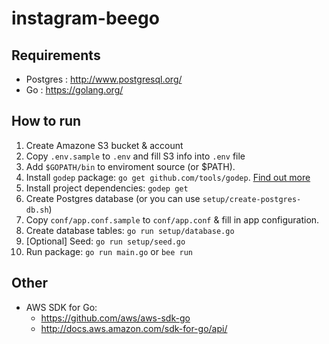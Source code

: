 # instagram-beego

## Requirements

- Postgres : http://www.postgresql.org/
- Go : https://golang.org/

## How to run

1. Create Amazone S3 bucket & account
2. Copy `.env.sample` to `.env` and fill S3 info into `.env` file
3. Add `$GOPATH/bin` to enviroment source (or $PATH).
4. Install `godep` package: `go get github.com/tools/godep`. [Find out more](https://github.com/tools/godep)
5. Install project dependencies: `godep get`
6. Create Postgres database (or you can use `setup/create-postgres-db.sh`)
7. Copy `conf/app.conf.sample` to `conf/app.conf` & fill in app configuration.
8. Create database tables: `go run setup/database.go`
9. [Optional] Seed: `go run setup/seed.go`
10. Run package: `go run main.go` or `bee run`

## Other

- AWS SDK for Go:
  - https://github.com/aws/aws-sdk-go
  - http://docs.aws.amazon.com/sdk-for-go/api/
